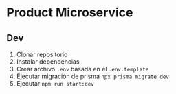 # Product Microservice

## Dev

1. Clonar repositorio
2. Instalar dependencias
3. Crear archivo `.env` basada en el `.env.template`
4. Ejecutar migración de prisma `npx prisma migrate dev`
5. Ejecutar `npm run start:dev`